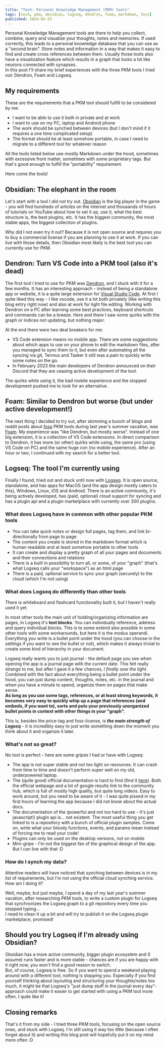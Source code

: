```yaml
---
title: "Tech: Personal Knowledge Management (PKM) tools"
tags: [tech, pkm, obsidian, logseq, dendron, foam, markdown, foss]
published: 2024-04-25
---
```

Personal Knowledge Management tools are there to help you collect, combine, query and visualize your thoughts, notes and memories. If used correctly, this leads to a personal knowledge database that you can use as a "second brain". Store notes and information in a way that makes it easy to find and create cross references between them. Usually those tools also have a visualization feature which results in a graph that looks a lot like neurons connected with synapses.  
In this post I'll share my brief experiences with the three PKM tools I tried out: Dendron, Foam and Logseq.

## My requirements
These are the requirements that a PKM tool should fulfill to be considered by me:
* I want to be able to use it both in private and at work
* I want to use on my PC, laptop and Android phone
* The work should be synched between devices (but I don't mind if it requires a one time complicated setup)
* The format should be at least somehow portable, in case I need to migrate to a different tool for whatever reason

All the tools listed below use mostly Markdown under the hood, sometimes with excessive front matter, sometimes with some proprietary tags. But that's good enough to fulfill the "portability" requirement.

Here come the tools!

## Obsidian: The elephant in the room
Let's start with a tool I _did not_ try out. [Obsidian](https://obsidian.md/) is the big player in the game - you will find hundreds of articles on the internet and thousands of hours of tutorials on YouTube about how to set it up, use it, what the best structure is, the best plugins, etc. It has the biggest community, the most stable apps, the biggest collection of plugins.

Why did I not even try it out? Because it is not open source and requires you to buy a commercial license if you are planning to use it at work. If you can live with those details, then Obsidian most likely is the best tool you can currently use for PKM.

## Dendron: Turn VS Code into a PKM tool (also it's dead)
The first tool I tried to use for PKM was [Dendron](https://www.dendron.so/), and I stuck with it for a few months. It has an interesting approach - instead of being a standalone app or website, it is a quite large extension for [Visual Studio Code](https://code.visualstudio.com/). At first I quite liked this way - I like vscode, use it a lot both privately (like writing this blog entry right now) and also at work for light file editing. Working with Dendron on a PC after learning some best practices, keyboard shortcuts and commands can be a breeze. Here and there I saw some quirks with the graph or indices not updating, but nothing major.

At the end there were two deal breakers for me:
* VS Code extension means no mobile app. There are some suggestions about which apps to use on your phone to edit the markdown files, after you managed to sync them to it, but even after automating all the syncing via git, Termux and Tasker it still was a pain to quickly write some notes on the go.
* In February 2023 the main developers of Dendron announced on their Discord that they are ceasing active development of the tool.

The quirks while using it, the bad mobile experience and the stopped development pushed me to look for an alternative.

## Foam: Similar to Dendron but worse (but under active development!)
The next thing I decided to try out, after skimming a bunch of blogs and reddit posts about [foss](https://en.wikipedia.org/wiki/Free_and_open-source_software) PKM tools during last year's summer vacation, was [Foam](https://foambubble.github.io/foam/). My experience was "like Dendron, but mostly worse". Instead of one big extension, it is a collection of VS Code extensions. In direct comparison to Dendron, it has more (or other) quirks while using, the same pro (using VS Code on PC) and the same huge con (no mobile experience). After an hour or two, I continued with my search for a better tool.

## Logseq: The tool I'm currently using
Finally I found, tried out and stuck until now with [Logseq](https://logseq.com/). It is open source, standalone, and has apps for MacOS (and the app design mostly caters to this), Windows, Linux, iOS and Android. There is an active community, it's being actively developed, has (paid, optional) cloud support for syncing and has a plugin api and a plugin marketplace with currently over 300 plugins.

### What does Logseq have in common with other popular PKM tools
* You can take quick notes or design full pages, tag them, and link bi-directionally from page to page
* The content you create is stored in the markdown format which is human readable and at least somehow portable to other tools
* It can create and display a pretty graph of all your pages and documents and their connections and relations
* There is a built in possibility to turn all, or some, of your "graph" (that's what Logseq calls your "workspace") as an html page
* There is a paid, optional service to sync your graph (securely) to the cloud (which I'm not using)

### What does Logseq do differently than other tools
There is whiteboard and flashcard functionality built it, but I haven't really used it yet.

In most other tools the main unit of holding/organizing information are pages, in Logseq it's __text blocks__. You can individually reference, address and query individual blocks. This is to some extend also possible in some other tools with some workarounds, but here it is the modus operandi.  
Everything you write is a bullet point under the hood (you can choose in the settings if you want to see the bullet or not), which makes it always trivial to create some kind of hierarchy in your document.

Logseq really wants you to just journal - the default page you see when opening the app is a journal page with the current date. This felt really strange to me, but after I gave it a few chances, _I finally saw the light_. Combined with the fact about everything being a bullet point under the hood, you can just dump content, thoughts, notes, etc. in the journal and when you have a minute to spend, organize them on pages that make sense.  
__As long as you use some tags, references, or at least strong keywords, it becomes very easy to quickly whip up a page that references (and embeds, if you want to), sorts and puts your previously unorganized bullet points in context with other things in your "graph".__

This is, besides the price-tag and foss-license, is ___the main strength of Logseq___ - it is incredibly easy to just write something down the moment you think about it and organize it later.

### What's not so great?
No tool is perfect - here are some gripes I had or have with Logseq:
* The app is not super stable and not too light on resources. It can crash from time to time and doesn't perform super well on my old, underpowered laptop.
* The (quite good) official documentation is hard to find (find it [here](https://docs.logseq.com/#/page/contents)). Both the official webpage and a lot of google results link to the community hub, which is full of mostly high quality, but quite long videos. Easy to work around, but you need to be aware of it - I was quite pissed in my first hours of learning the app because I did not know about the actual docs.
* The documentation of the (powerful and not too hard to use - it's just javascript!) plugin api is... not existent. The most useful thing you get linked to is a repository with a bunch of official plugin samples. Come on, write what your bloody functions, events, and params mean instead of forcing me to read your code!
* Plugins can only be used on the desktop versions, not on mobile
* Mini-gripe - I'm not the biggest fan of the graphical design of the app. But I can live with that :D

### How do I synch my data?
Attentive readers will have noticed that synching between devices is in my list of requirements, but I'm not using the official cloud synching service. How am I doing it?

Well, maybe, but just maybe, I spend a day of my last year's summer vacation, after researching PKM tools, to write a custom plugin for Logseq that synchronizes the Logseq graph to a git repository every time you stopped typing...  
I need to clean it up a bit and will try to publish it on the Logseq plugin marketplace, promised!

## Should you try Logseq if I'm already using Obsidian?
Obsidian has a more active community, bigger plugin ecosystem and (I assume) runs faster and is more stable - chances are if you are happy with it right now, you won't find a good reason to switch.  
But, of course, Logseq is free. So if you want to spend a weekend playing around with a different tool, nothing is stopping you. Especially if you find yourself thinking about layouting and structuring your thoughts/notes too much, it might be that Logseq's "just dump stuff in the journal every day"-approach could make it easier to get started with using a PKM tool more often. I quite like it! 

## Closing remarks
That's it from my side - I tried three PKM tools, focusing on the open source ones, and stuck with Logseq. I'm still using it way too little (because I often forget about it) and writing this blog post will hopefully put it on my mind more often :D